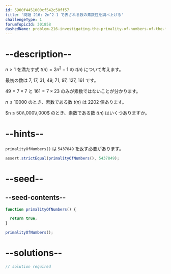 ```yaml
---
id: 5900f4451000cf542c50ff57
title: '問題 216: 2n^2-1 で表される数の素数性を調べ上げる'
challengeType: 1
forumTopicId: 301858
dashedName: problem-216-investigating-the-primality-of-numbers-of-the-form-2n2-1
---
```


# --description--

$n > 1$ を満たす式 $t(n) = 2n^2 - 1$ の $t(n)$ について考えます。

最初の数は 7, 17, 31, 49, 71, 97, 127, 161 です。

$49 = 7 \times 7$ と $161 = 7 \times 23$ のみが素数ではないことが分かります。

$n ≤ 10000$ のとき、素数である数 $t(n)$ は 2202 個あります。

$n ≤ 50\\,000\\,000$ のとき、素数である数 $t(n)$ はいくつありますか。

# --hints--

`primalityOfNumbers()` は `5437849` を返す必要があります。

```js
assert.strictEqual(primalityOfNumbers(), 5437849);
```

# --seed--

## --seed-contents--

```js
function primalityOfNumbers() {

  return true;
}

primalityOfNumbers();
```

# --solutions--

```js
// solution required
```
